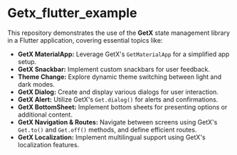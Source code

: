 # Getx_flutter_example

This repository demonstrates the use of the **GetX** state management library in a Flutter application, covering essential topics like:

* **GetX MaterialApp:** Leverage GetX's `GetMaterialApp` for a simplified app setup.
* **GetX Snackbar:** Implement custom snackbars for user feedback.
* **Theme Change:** Explore dynamic theme switching between light and dark modes.
* **GetX Dialog:** Create and display various dialogs for user interaction.
* **GetX Alert:** Utilize GetX's `Get.dialog()` for alerts and confirmations.
* **GetX BottomSheet:** Implement bottom sheets for presenting options or additional content.
* **GetX Navigation & Routes:** Navigate between screens using GetX's `Get.to()` and `Get.off()` methods, and define efficient routes.
* **GetX Localization:** Implement multilingual support using GetX's localization features.

